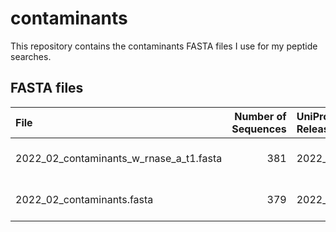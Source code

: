 contaminants
================

This repository contains the contaminants FASTA files I use for my
peptide searches.

## FASTA files

| File                                      | Number of Sequences | UniProt Release | Date                |
|:------------------------------------------|--------------------:|:----------------|:--------------------|
| 2022_02_contaminants_w\_rnase_a\_t1.fasta |                 381 | 2022_02         | 2022-08-15 11:37:18 |
| 2022_02_contaminants.fasta                |                 379 | 2022_02         | 2022-07-05 14:50:34 |
